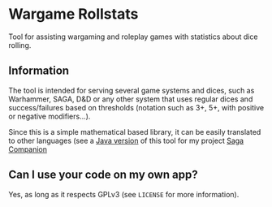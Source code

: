# Wargame Rollstats

Tool for assisting wargaming and roleplay games with statistics about dice rolling. 

## Information

The tool is intended for serving several game systems and dices, such as Warhammer, SAGA, D&D or any other system that uses regular dices and success/failures based on thresholds (notation such as 3+, 5+, with positive or negative modifiers...). 

Since this is a simple mathematical based library, it can be easily translated to other languages (see a [Java version](https://github.com/piartz/saga-companion/blob/main/app/src/main/java/com/piartz/sagacompanion/WargameStats.java) of this tool for my project [Saga Companion](https://github.com/piartz/saga-companion) 

## Can I use your code on my own app?

Yes, as long as it respects GPLv3 (see `LICENSE` for more information).
